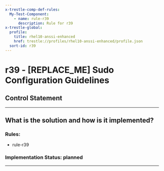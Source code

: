 ```yaml
---
x-trestle-comp-def-rules:
  My-Test-Component:
    - name: rule-r39
      description: Rule for r39
x-trestle-global:
  profile:
    title: rhel10-anssi-enhanced
    href: trestle://profiles/rhel10-anssi-enhanced/profile.json
  sort-id: r39
---
```


# r39 - \[REPLACE_ME\] Sudo Configuration Guidelines

## Control Statement

______________________________________________________________________

## What is the solution and how is it implemented?

<!-- For implementation status enter one of: implemented, partial, planned, alternative, not-applicable -->

<!-- Note that the list of rules under ### Rules: is read-only and changes will not be captured after assembly to JSON -->

<!-- Add control implementation description here for control: r39 -->

### Rules:

  - rule-r39

### Implementation Status: planned

______________________________________________________________________

